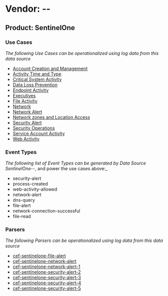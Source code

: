 Vendor: --
==========
Product: SentinelOne
--------------------

### Use Cases

_The following Use Cases can be operationalized using log data from this data source_

* [Account Creation and Management](../UseCases/usecase_account_creation_and_management.md)
* [Activity Time  and Type](../UseCases/usecase_activity_time__and_type.md)
* [Critical System Activity](../UseCases/usecase_critical_system_activity.md)
* [Data Loss Prevention](../UseCases/usecase_data_loss_prevention.md)
* [Endpoint Activity](../UseCases/usecase_endpoint_activity.md)
* [Executives](../UseCases/usecase_executives.md)
* [File Activity](../UseCases/usecase_file_activity.md)
* [Network](../UseCases/usecase_network.md)
* [Network Alert](../UseCases/usecase_network_alert.md)
* [Network zones and Location Access](../UseCases/usecase_network_zones_and_location_access.md)
* [Security Alert](../UseCases/usecase_security_alert.md)
* [Security Operations](../UseCases/usecase_security_operations.md)
* [Service Account Activity](../UseCases/usecase_service_account_activity.md)
* [Web Activity](../UseCases/usecase_web_activity.md)


### Event Types

_The following list of Event Types can be generated by Data Source SentinelOne_--, and power the use cases above:_

- security-alert
- process-created
- web-activity-allowed
- network-alert
- dns-query
- file-alert
- network-connection-successful
- file-read


### Parsers

_The following Parsers can be operationalized using log data from this data source_

* [cef-sentinelone-file-alert](../Parsers/parserContent_cef-sentinelone-file-alert.md)
* [cef-sentinelone-network-alert](../Parsers/parserContent_cef-sentinelone-network-alert.md)
* [cef-sentinelone-network-alert-1](../Parsers/parserContent_cef-sentinelone-network-alert-1.md)
* [cef-sentinelone-security-alert-2](../Parsers/parserContent_cef-sentinelone-security-alert-2.md)
* [cef-sentinelone-security-alert-3](../Parsers/parserContent_cef-sentinelone-security-alert-3.md)
* [cef-sentinelone-security-alert-4](../Parsers/parserContent_cef-sentinelone-security-alert-4.md)
* [cef-sentinelone-security-alert-5](../Parsers/parserContent_cef-sentinelone-security-alert-5.md)
